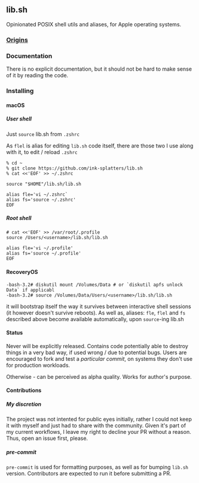 ## lib.sh

Opinionated POSIX shell utils and aliases, for Apple operating systems.

### [Origins](ORIGINS.md)

### Documentation

There is no explicit documentation, but it should not be hard to make sense of it by reading the code.

### Installing

#### macOS

##### User shell

Just `source` lib.sh from `.zshrc`

As `flel` is alias for editing `lib.sh` code itself, there are those two I use
along with it, to edit / reload `.zshrc`

```shell
% cd ~
% git clone https://github.com/ink-splatters/lib.sh
% cat <<'EOF' >> ~/.zshrc

source "$HOME"/lib.sh/lib.sh

alias fle='vi ~/.zshrc`
alias fs='source ~/.zshrc'
EOF
```

##### Root shell

```shell
# cat <<'EOF' >> /var/root/.profile
source /Users/<username>/lib.sh/lib.sh

alias fle='vi ~/.profile'
alias fs='source ~/.profile'
EOF
```

#### RecoveryOS

```shell
-bash-3.2# diskutil mount /Volumes/Data # or `diskutil apfs unlock Data` if applicabl
-bash-3.2# source /Volumes/Data/Users/<username>/lib.sh/lib.sh
```

it will bootstrap itself the way it survives between interactive shell sessions (it however doesn't
survive reboots).
As well as, aliases: `fle`, `flel` and `fs` described above become available automatically, upon `source`-ing lib.sh

#### Status

Never will be explicitly released. Contains code potentially able to destroy things in a very bad way, if used wrong / due to  potential bugs.
Users are encouraged to fork and test a _particular commit_, on systems they don't use for production workloads.

Otherwise - can be perceived as alpha quality. Works for author's purpose.

#### Contributions

##### My discretion

The project was not intented for public eyes initially, rather I could not keep it with myself and just had to share with the community. Given it's part of my current
workflows, I leave my right to decline your PR without a reason. Thus, open an issue first, please.

##### pre-commit

`pre-commit` is used for formatting purposes, as well as for bumping `lib.sh` version. Contributors are expected to run it before submitting a PR.
